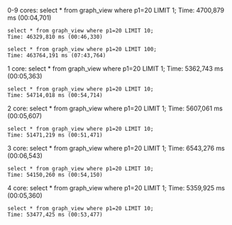 0-9 cores:
    select * from graph_view where p1=20 LIMIT 1;
    Time: 4700,879 ms (00:04,701)

    select * from graph_view where p1=20 LIMIT 10;
    Time: 46329,810 ms (00:46,330)

    select * from graph_view where p1=20 LIMIT 100;
    Time: 463764,191 ms (07:43,764)

1 core:
    select * from graph_view where p1=20 LIMIT 1;
    Time: 5362,743 ms (00:05,363)

    select * from graph_view where p1=20 LIMIT 10;
    Time: 54714,018 ms (00:54,714)


2 core:
    select * from graph_view where p1=20 LIMIT 1;
    Time: 5607,061 ms (00:05,607)

    select * from graph_view where p1=20 LIMIT 10;
    Time: 51471,219 ms (00:51,471)

3 core:
    select * from graph_view where p1=20 LIMIT 1;
    Time: 6543,276 ms (00:06,543)

    select * from graph_view where p1=20 LIMIT 10;
    Time: 54150,260 ms (00:54,150)
    
4 core:
    select * from graph_view where p1=20 LIMIT 1;
    Time: 5359,925 ms (00:05,360)

    select * from graph_view where p1=20 LIMIT 10;
    Time: 53477,425 ms (00:53,477)
